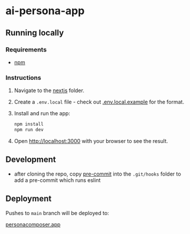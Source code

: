 # ai-persona-app

## Running locally

### Requirements
* [npm](https://docs.npmjs.com/downloading-and-installing-node-js-and-npm)

### Instructions

1. Navigate to the [nextjs](./code/nextjs/) folder.

2. Create a `.env.local` file - check out [.env.local.example](./code/nextjs/.env.local.example) for the format.


3. Install and run the app:
    ```bash
    npm install
    npm run dev
    ```

5. Open [http://localhost:3000](http://localhost:3000) with your browser to see the result.

## Development
* after cloning the repo, copy [pre-commit](./code/hooks/pre-commit) into the `.git/hooks` folder to add a pre-commit which runs eslint

## Deployment
Pushes to `main` branch will be deployed to:

[personacomposer.app](https://personacomposer.app)
